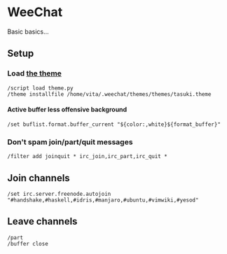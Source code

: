 # WeeChat

Basic basics...

## Setup

### Load [the theme](weechat/tasuki.theme)
```
/script load theme.py
/theme installfile /home/vita/.weechat/themes/themes/tasuki.theme
```

#### Active buffer less offensive background
```
/set buflist.format.buffer_current "${color:,white}${format_buffer}"
```

### Don't spam join/part/quit messages
```
/filter add joinquit * irc_join,irc_part,irc_quit *
```

## Join channels
```
/set irc.server.freenode.autojoin "#handshake,#haskell,#idris,#manjaro,#ubuntu,#vimwiki,#yesod"
```

## Leave channels
```
/part
/buffer close
```
